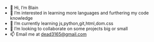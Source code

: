 - 👋 Hi, I’m Blain
- 👀 I’m interested in learning more languages and furthering my code knowledge
- 🌱 I’m currently learning js,python,git,html,dom.css
- 💞️ I’m looking to collaborate on some projects big or small
- 📫 Email  me at dead3165@gmail.com

